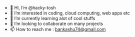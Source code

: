 - 👋 Hi, I’m @hacky-tosh
- 👀 I’m interested in coding, cloud computing, web apps etc
- 🌱 I’m currently learning alot of cool stuffs
- 💞️ I’m looking to collaborate on many projects
- 📫 How to reach me : bankashu74@gmail.com


<!---
hacky-tosh/hacky-tosh is a ✨ special ✨ repository because its `README.md` (this file) appears on your GitHub profile.
You can click the Preview link to take a look at your changes.
--->
